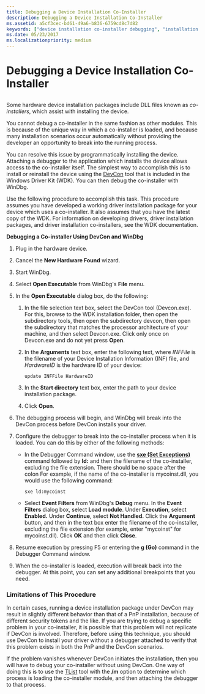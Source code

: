 ```yaml
---
title: Debugging a Device Installation Co-Installer
description: Debugging a Device Installation Co-Installer
ms.assetid: a5cf3cec-bd61-49a6-b836-6759cd8c7d82
keywords: ["device installation co-installer debugging", "installation co-installer debugging", "co-installer debugging"]
ms.date: 05/23/2017
ms.localizationpriority: medium
---
```


# Debugging a Device Installation Co-Installer


## <span id="ddk_debugging_dual_boot_machines_dbg"></span><span id="DDK_DEBUGGING_DUAL_BOOT_MACHINES_DBG"></span>


Some hardware device installation packages include DLL files known as *co-installers*, which assist with installing the device.

You cannot debug a co-installer in the same fashion as other modules. This is because of the unique way in which a co-installer is loaded, and because many installation scenarios occur automatically without providing the developer an opportunity to break into the running process.

You can resolve this issue by programmatically installing the device. Attaching a debugger to the application which installs the device allows access to the co-installer itself. The simplest way to accomplish this is to install or reinstall the device using the [DevCon](https://docs.microsoft.com/windows-hardware/drivers/devtest/devcon) tool that is included in the Windows Driver Kit (WDK). You can then debug the co-installer with WinDbg.

Use the following procedure to accomplish this task. This procedure assumes you have developed a working driver installation package for your device which uses a co-installer. It also assumes that you have the latest copy of the WDK. For information on developing drivers, driver installation packages, and driver installation co-installers, see the WDK documentation.

**Debugging a Co-installer Using DevCon and WinDbg**

1.  Plug in the hardware device.

2.  Cancel the **New Hardware Found** wizard.

3.  Start WinDbg.

4.  Select **Open Executable** from WinDbg's **File** menu.

5.  In the **Open Executable** dialog box, do the following:
    1.  In the file selection text box, select the DevCon tool (Devcon.exe). For this, browse to the WDK installation folder, then open the subdirectory tools, then open the subdirectory devcon, then open the subdirectory that matches the processor architecture of your machine, and then select Devcon.exe. Click only once on Devcon.exe and do not yet press **Open**.
    2.  In the **Arguments** text box, enter the following text, where *INFFile* is the filename of your Device Installation Information (INF) file, and *HardwareID* is the hardware ID of your device:

        ```text
        update INFFile HardwareID 
        ```

    3.  In the **Start directory** text box, enter the path to your device installation package.
    4.  Click **Open**.

6.  The debugging process will begin, and WinDbg will break into the DevCon process before DevCon installs your driver.

7.  Configure the debugger to break into the co-installer process when it is loaded. You can do this by either of the following methods:
    -   In the Debugger Command window, use the [**sxe (Set Exceptions)**](sx--sxd--sxe--sxi--sxn--sxr--sx---set-exceptions-.md) command followed by **ld:** and then the filename of the co-installer, excluding the file extension. There should be no space after the colon For example, if the name of the co-installer is mycoinst.dll, you would use the following command:
        ```dbgcmd
        sxe ld:mycoinst 
        ```

    -   Select **Event Filters** from WinDbg's **Debug** menu. In the **Event Filters** dialog box, select **Load module**. Under **Execution**, select **Enabled.** Under **Continue**, select **Not Handled.** Click the **Argument** button, and then in the text box enter the filename of the co-installer, excluding the file extension (for example, enter "mycoinst" for mycoinst.dll). Click **OK** and then click **Close**.

8.  Resume execution by pressing F5 or entering the **g (Go)** command in the Debugger Command window.

9.  When the co-installer is loaded, execution will break back into the debugger. At this point, you can set any additional breakpoints that you need.

### <span id="limitations_of_this_procedure"></span><span id="LIMITATIONS_OF_THIS_PROCEDURE"></span>Limitations of This Procedure

In certain cases, running a device installation package under DevCon may result in slightly different behavior than that of a PnP installation, because of different security tokens and the like. If you are trying to debug a specific problem in your co-installer, it is possible that this problem will not replicate if DevCon is involved. Therefore, before using this technique, you should use DevCon to install your driver without a debugger attached to verify that this problem exists in both the PnP and the DevCon scenarios.

If the problem vanishes whenever DevCon initiates the installation, then you will have to debug your co-installer without using DevCon. One way of doing this is to use the [TList](tlist.md) tool with the **/m** option to determine which process is loading the co-installer module, and then attaching the debugger to that process.

 

 





